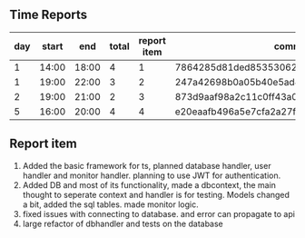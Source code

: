 ## Time Reports

| day  | start  | end  | total  | report item | commit |
|---|---|---|---|---|---|
| 1  | 14:00  |  18:00 | 4  | 1  | 7864285d81ded85353062a788db52182a649669d |
| 1  | 19:00  |  22:00 | 3  | 2 | 247a42698b0a05b40e5ad4eccc9029279cacf141 |
| 2  | 19:00 | 21:00  | 2 | 3  | 873d9aaf98a2c11c0ff43a00a701da15dcfb93ca |
| 5  | 16:00 | 20:00 | 4 | 4 | e20eaafb496a5e7cfa2a27f5bbf88f29e37c21ff|



## Report item

1. Added the basic framework for ts, planned database handler, user handler and monitor handler. planning to use JWT for authentication.
1. Added DB and most of its functionality, made a dbcontext, the main thought to seperate context and handler is for testing. Models changed a bit, added the sql tables. made monitor logic.
1. fixed issues with connecting to database. and error can propagate to api
1. large refactor of dbhandler and tests on the database
